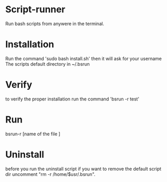 # Script-runner
Run bash scripts from anywere in the terminal.

# Installation
Run the command 'sudo bash install.sh' then it will ask for your username
The scripts default directory in ~/.bsrun

# Verify
to verify the proper installation run the command 'bsrun -r test'

# Run
bsrun-r [name of the file ]

# Uninstall
before you run the uninstall script if you want to remove the default script dir uncomment "rm -r /home/$usr/.bsrun".

